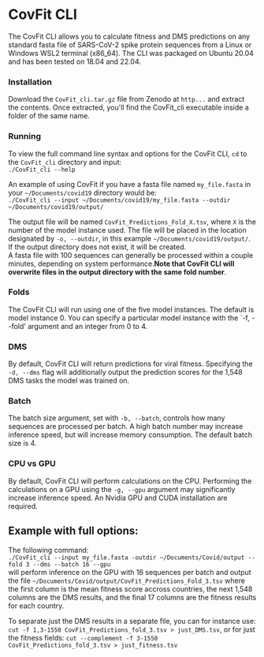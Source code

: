 # CovFit CLI
The CovFit CLI allows you to calculate fitness and DMS predictions on any standard fasta file of SARS-CoV-2 spike protein sequences from a Linux or Windows WSL2 terminal (x86_64). The CLI was packaged on Ubuntu 20.04 and has been tested on 18.04 and 22.04.

### Installation
Download the `CovFit_cli.tar.gz` file from Zenodo at `http...` and extract the contents.
Once extracted, you'll find the CovFit_cli executable inside a folder of the same name.

### Running
To view the full command line syntax and options for the CovFit CLI, `cd` to the `CovFit_cli` directory and input:<br>
`./CovFit_cli --help`

An example of using CovFit if you have a fasta file named `my_file.fasta` in your `~/Documents/covid19` directory would be:<br>
`./CovFit_cli --input ~/Documents/covid19/my_file.fasta --outdir ~/Documents/covid19/output/`<br>
 
The output file will be named `CovFit_Predictions_Fold_X.tsv`, where `X` is the number of the model instance used. The file will be placed in the location designated by `-o, --outdir`, in this example `~/Documents/covid19/output/`. If the output directory does not exist, it will be created. <br>
A fasta file with 100 sequences can generally be processed within a couple minutes, depending on system performance.**Note that CovFit CLI will overwrite files in the output directory with the same fold number**. 

### Folds
The CovFit CLI will run using one of the five model instances. The default is model instance 0. You can specify a particular model instance with the `-f, --fold' argument and an integer from 0 to 4.   

### DMS
By default, CovFit CLI will return predictions for viral fitness. Specifying the `-d, --dms` flag will additionally output the prediction scores for the 1,548 DMS tasks the model was trained on. 

### Batch
The batch size argument, set with `-b, --batch`, controls how many sequences are processed per batch. A high batch number may increase inference speed, but will increase memory consumption. The default batch size is 4.

### CPU vs GPU
By default, CovFit CLI will perform calculations on the CPU. Performing the calculations on a GPU using the `-g, --gpu` argument may significantly increase inference speed. An Nvidia GPU and CUDA installation are required. 

## Example with full options:
The following command:<br>
`./CovFit_cli --input my_file.fasta -outdir ~/Documents/Covid/output --fold 3 --dms --batch 16 --gpu` <br>
will perform inference on the GPU with 16 sequences per batch and output the file `~/Documents/Covid/output/CovFit_Predictions_Fold_3.tsv` where the first column is the mean fitness score accross countries, the next 1,548 columns are the DMS results, and the final 17 columns are the fitness results for each country.

To separate just the DMS results in a separate file, you can for instance use: `cut -f 1,3-1550 CovFit_Predictions_fold_3.tsv > just_DMS.tsv`, or for just the fitness fields: `cut --complement -f 3-1550 CovFit_Predictions_fold_3.tsv > just_fitness.tsv` 


